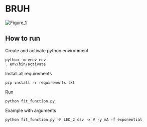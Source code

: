 # BRUH
![Figure_1](https://github.com/user-attachments/assets/121bec23-ac10-4d84-8ee2-31499fa3811d)
## How to run
Create and activate python environment 
```console
python -m venv env
. env/bin/activate
```
Install all requirements
```console
pip install -r requirements.txt
```
Run
```console
python fit_function.py
```
Example with arguments
```console
python fit_function.py -F LED_2.csv -x V -y mA -f exponential
```
